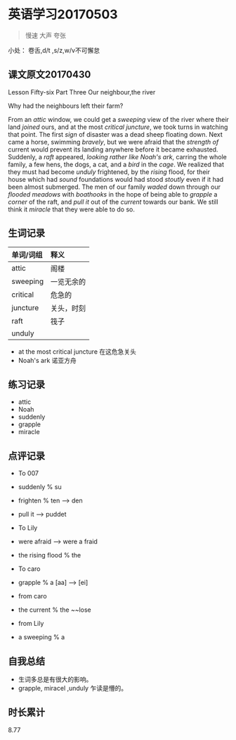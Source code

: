 # 英语学习20170503

> 慢速 大声 夸张

小处： 卷舌,d/t ,s/z,w/v不可懈怠

## 课文原文20170430

Lesson Fifty-six   Part Three   Our neighbour,the river

Why had the neighbours left their farm?

From an _attic_ window, we could get a _sweeping_ view of the river where their land _joined_ ours, and at the most _critical_ _juncture_, we took turns in watching that point. 
The first _sign_ of disaster was a dead sheep floating down.
Next came a horse, swimming _bravely_, but we were afraid that the _strength of_ current would prevent its landing anywhere before it became exhausted.
Suddenly, a _raft_ appeared, _looking rather like Noah's ark_, carring the whole family, a few hens, the dogs, a cat, and a _bird_ in the _cage_.
We realized that they must had become _unduly_ frightened, by the _rising_ flood, for their house which had _sound_ foundations would had stood _stoutly_  even if it had been almost submerged.
The men of our family _waded_ down through our _flooded_ _meadows_ with _boathooks_ in the hope of being able to _grapple_ a _corner_ of the raft, and _pull it_ out of the _current_ towards our bank.
We still think it _miracle_ that they were able to do so.


## 生词记录
| 单词/词组 | 释义  |
| :-----| :------|
| attic | 阁楼 |
| sweeping | 一览无余的|
| critical | 危急的 |
| juncture | 关头，时刻 |
| raft | 筏子 |
| unduly | 

* at the most critical juncture 在这危急关头 
* Noah's ark 诺亚方舟

## 练习记录
* attic
* Noah
* suddenly
* grapple
* miracle

## 点评记录
* To 007
 * suddenly % su
 * frighten % ten --> den
 * pull it --> puddet

* To Lily
 * were afraid --> were a   fraid
 * the rising flood % the 

* To caro
 * grapple % a [aa] --> [ei]
 
* from caro 
 * the current % the ~~lose

* from Lily
 * a sweeping % a
  
## 自我总结
* 生词多总是有很大的影响。
* grapple, miracel ,unduly 乍读是懵的。

## 时长累计
8.77
